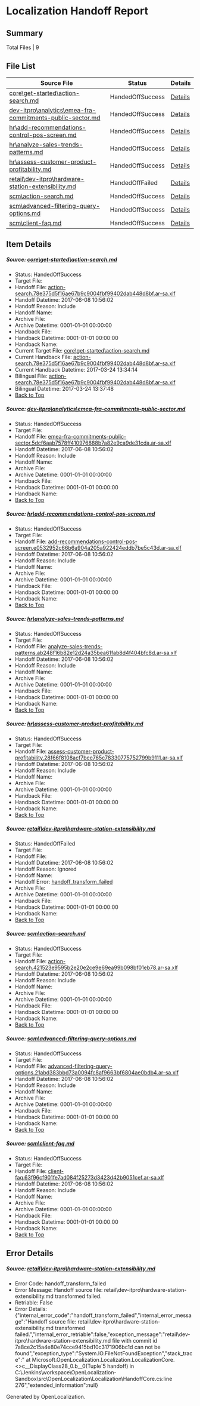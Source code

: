# <a name='report-top'></a> Localization Handoff Report

## Summary
 Total Files | 9

## File List
 Source File | Status | Details 
 ----------- | ------ | ------- 
 [core\get-started\action-search.md](https://github.com/OpenLocalizationTestOrg/AX-Docs-Sandbox/blob/717e0a972bb9f6df1260ddfae7108399bfa290b8/core/get-started/action-search.md) | HandedOffSuccess | [Details](#5d440f462a9296f07cc55ab2ec2111bdd73b2bcf7)
 [dev-itpro\analytics\emea-fra-commitments-public-sector.md](https://github.com/OpenLocalizationTestOrg/AX-Docs-Sandbox/blob/717e0a972bb9f6df1260ddfae7108399bfa290b8/dev-itpro/analytics/emea-fra-commitments-public-sector.md) | HandedOffSuccess | [Details](#72dd259bdcc6e76265d8bde20a51c0cf006ff47a131)
 [hr\add-recommendations-control-pos-screen.md](https://github.com/OpenLocalizationTestOrg/AX-Docs-Sandbox/blob/717e0a972bb9f6df1260ddfae7108399bfa290b8/hr/add-recommendations-control-pos-screen.md) | HandedOffSuccess | [Details](#99f1ffea5d050431c5c63a90092d4f9534fb922b3107)
 [hr\analyze-sales-trends-patterns.md](https://github.com/OpenLocalizationTestOrg/AX-Docs-Sandbox/blob/717e0a972bb9f6df1260ddfae7108399bfa290b8/hr/analyze-sales-trends-patterns.md) | HandedOffSuccess | [Details](#aab453d3fca968cc295ed36cf6952d48acb5a6c43108)
 [hr\assess-customer-product-profitability.md](https://github.com/OpenLocalizationTestOrg/AX-Docs-Sandbox/blob/717e0a972bb9f6df1260ddfae7108399bfa290b8/hr/assess-customer-product-profitability.md) | HandedOffSuccess | [Details](#7a3cb6557ec270c00ae9eca5391e9013176b599c3109)
 [retail\dev-itpro\hardware-station-extensibility.md](https://github.com/OpenLocalizationTestOrg/AX-Docs-Sandbox/blob/7a8ce2c15a4e80e74cce9415bd10c3171906bc1d/retail/dev-itpro/hardware-station-extensibility.md) | HandedOffFailed | [Details](#b9f109aca4f3580306ac130a2cc100f956feea743272)
 [scm\action-search.md](https://github.com/OpenLocalizationTestOrg/AX-Docs-Sandbox/blob/717e0a972bb9f6df1260ddfae7108399bfa290b8/scm/action-search.md) | HandedOffSuccess | [Details](#ac461ac245885e38053037f88893d3243d81415d3563)
 [scm\advanced-filtering-query-options.md](https://github.com/OpenLocalizationTestOrg/AX-Docs-Sandbox/blob/717e0a972bb9f6df1260ddfae7108399bfa290b8/scm/advanced-filtering-query-options.md) | HandedOffSuccess | [Details](#53a1da9395c7e3c152f406aa513ec39767b757823564)
 [scm\client-faq.md](https://github.com/OpenLocalizationTestOrg/AX-Docs-Sandbox/blob/717e0a972bb9f6df1260ddfae7108399bfa290b8/scm/client-faq.md) | HandedOffSuccess | [Details](#2b495bd8cfc6791cf147a40fd951c0b13b2b13323565)

## Item Details
##### <a name='5d440f462a9296f07cc55ab2ec2111bdd73b2bcf7'></a> Source: [core\get-started\action-search.md](https://github.com/OpenLocalizationTestOrg/AX-Docs-Sandbox/blob/717e0a972bb9f6df1260ddfae7108399bfa290b8/core/get-started/action-search.md)
* Status: HandedOffSuccess
* Target File: 
* Handoff File: [action-search.78e375d5f16ae67b9c9004fbf99402dab448d8bf.ar-sa.xlf](https://github.com/OpenLocalizationTestOrg/AX-Docs-Sandbox.handoff/blob/0f584d1a362bf96bbb2f824acbe9a11eeabb6c18/ol-handoff/OpenLocalizationTestOrg/AX-Docs-Sandbox.ar-sa/master/basic/action-search.78e375d5f16ae67b9c9004fbf99402dab448d8bf.ar-sa.xlf)
* Handoff Datetime: 2017-06-08 10:56:02
* Handoff Reason: Include
* Handoff Name: 
* Archive File: 
* Archive Datetime: 0001-01-01 00:00:00
* Handback File: 
* Handback Datetime: 0001-01-01 00:00:00
* Handback Name: 
* Current Target File: [core\get-started\action-search.md](https://github.com/OpenLocalizationTestOrg/AX-Docs-Sandbox.ar-sa/blob/5dcc0d1ff57e7561d109baaa90e653fad60d0cb7/core/get-started/action-search.md)
* Current Handback File: [action-search.78e375d5f16ae67b9c9004fbf99402dab448d8bf.ar-sa.xlf](https://github.com/OpenLocalizationTestOrg/AX-Docs-Sandbox.handback/blob/e0a812649b15006f8a5d0eaef181317d44f4c2e0/ol-handback/OpenLocalizationTestOrg/AX-Docs-Sandbox.ar-sa/master/basic/action-search.78e375d5f16ae67b9c9004fbf99402dab448d8bf.ar-sa.xlf)
* Current Handback Datetime: 2017-03-24 13:34:14
* Bilingual File: [action-search.78e375d5f16ae67b9c9004fbf99402dab448d8bf.ar-sa.xlf](https://github.com/OpenLocalizationTestOrg/AX-Docs-Sandbox.handback/blob/e0a812649b15006f8a5d0eaef181317d44f4c2e0/ol-handback/OpenLocalizationTestOrg/AX-Docs-Sandbox.ar-sa/master/basic/action-search.78e375d5f16ae67b9c9004fbf99402dab448d8bf.ar-sa.xlf)
* Bilingual Datetime: 2017-03-24 13:37:48
* [Back to Top](#report-top)

##### <a name='72dd259bdcc6e76265d8bde20a51c0cf006ff47a131'></a> Source: [dev-itpro\analytics\emea-fra-commitments-public-sector.md](https://github.com/OpenLocalizationTestOrg/AX-Docs-Sandbox/blob/717e0a972bb9f6df1260ddfae7108399bfa290b8/dev-itpro/analytics/emea-fra-commitments-public-sector.md)
* Status: HandedOffSuccess
* Target File: 
* Handoff File: [emea-fra-commitments-public-sector.5dcf6aab7578ff410976888b7a82e9ca9de31cda.ar-sa.xlf](https://github.com/OpenLocalizationTestOrg/AX-Docs-Sandbox.handoff/blob/0f584d1a362bf96bbb2f824acbe9a11eeabb6c18/ol-handoff/OpenLocalizationTestOrg/AX-Docs-Sandbox.ar-sa/master/do-not-translate/emea-fra-commitments-public-sector.5dcf6aab7578ff410976888b7a82e9ca9de31cda.ar-sa.xlf)
* Handoff Datetime: 2017-06-08 10:56:02
* Handoff Reason: Include
* Handoff Name: 
* Archive File: 
* Archive Datetime: 0001-01-01 00:00:00
* Handback File: 
* Handback Datetime: 0001-01-01 00:00:00
* Handback Name: 
* [Back to Top](#report-top)

##### <a name='99f1ffea5d050431c5c63a90092d4f9534fb922b3107'></a> Source: [hr\add-recommendations-control-pos-screen.md](https://github.com/OpenLocalizationTestOrg/AX-Docs-Sandbox/blob/717e0a972bb9f6df1260ddfae7108399bfa290b8/hr/add-recommendations-control-pos-screen.md)
* Status: HandedOffSuccess
* Target File: 
* Handoff File: [add-recommendations-control-pos-screen.e0532952c66b6a904a205a922424eddb7be5c43d.ar-sa.xlf](https://github.com/OpenLocalizationTestOrg/AX-Docs-Sandbox.handoff/blob/0f584d1a362bf96bbb2f824acbe9a11eeabb6c18/ol-handoff/OpenLocalizationTestOrg/AX-Docs-Sandbox.ar-sa/master/basic/add-recommendations-control-pos-screen.e0532952c66b6a904a205a922424eddb7be5c43d.ar-sa.xlf)
* Handoff Datetime: 2017-06-08 10:56:02
* Handoff Reason: Include
* Handoff Name: 
* Archive File: 
* Archive Datetime: 0001-01-01 00:00:00
* Handback File: 
* Handback Datetime: 0001-01-01 00:00:00
* Handback Name: 
* [Back to Top](#report-top)

##### <a name='aab453d3fca968cc295ed36cf6952d48acb5a6c43108'></a> Source: [hr\analyze-sales-trends-patterns.md](https://github.com/OpenLocalizationTestOrg/AX-Docs-Sandbox/blob/717e0a972bb9f6df1260ddfae7108399bfa290b8/hr/analyze-sales-trends-patterns.md)
* Status: HandedOffSuccess
* Target File: 
* Handoff File: [analyze-sales-trends-patterns.ab248f16b82e12d24a35bea61fab8d4f404bfc8d.ar-sa.xlf](https://github.com/OpenLocalizationTestOrg/AX-Docs-Sandbox.handoff/blob/0f584d1a362bf96bbb2f824acbe9a11eeabb6c18/ol-handoff/OpenLocalizationTestOrg/AX-Docs-Sandbox.ar-sa/master/basic/analyze-sales-trends-patterns.ab248f16b82e12d24a35bea61fab8d4f404bfc8d.ar-sa.xlf)
* Handoff Datetime: 2017-06-08 10:56:02
* Handoff Reason: Include
* Handoff Name: 
* Archive File: 
* Archive Datetime: 0001-01-01 00:00:00
* Handback File: 
* Handback Datetime: 0001-01-01 00:00:00
* Handback Name: 
* [Back to Top](#report-top)

##### <a name='7a3cb6557ec270c00ae9eca5391e9013176b599c3109'></a> Source: [hr\assess-customer-product-profitability.md](https://github.com/OpenLocalizationTestOrg/AX-Docs-Sandbox/blob/717e0a972bb9f6df1260ddfae7108399bfa290b8/hr/assess-customer-product-profitability.md)
* Status: HandedOffSuccess
* Target File: 
* Handoff File: [assess-customer-product-profitability.28f66f8108acf7bee765c78330775752799b9111.ar-sa.xlf](https://github.com/OpenLocalizationTestOrg/AX-Docs-Sandbox.handoff/blob/0f584d1a362bf96bbb2f824acbe9a11eeabb6c18/ol-handoff/OpenLocalizationTestOrg/AX-Docs-Sandbox.ar-sa/master/basic/assess-customer-product-profitability.28f66f8108acf7bee765c78330775752799b9111.ar-sa.xlf)
* Handoff Datetime: 2017-06-08 10:56:02
* Handoff Reason: Include
* Handoff Name: 
* Archive File: 
* Archive Datetime: 0001-01-01 00:00:00
* Handback File: 
* Handback Datetime: 0001-01-01 00:00:00
* Handback Name: 
* [Back to Top](#report-top)

##### <a name='b9f109aca4f3580306ac130a2cc100f956feea743272'></a> Source: [retail\dev-itpro\hardware-station-extensibility.md](https://github.com/OpenLocalizationTestOrg/AX-Docs-Sandbox/blob/7a8ce2c15a4e80e74cce9415bd10c3171906bc1d/retail/dev-itpro/hardware-station-extensibility.md)
* Status: HandedOffFailed
* Target File: 
* Handoff File: 
* Handoff Datetime: 2017-06-08 10:56:02
* Handoff Reason: Ignored
* Handoff Name: 
* Handoff Error: [handoff_transform_failed](#b9f109aca4f3580306ac130a2cc100f956feea743272handoff_transform_failed)
* Archive File: 
* Archive Datetime: 0001-01-01 00:00:00
* Handback File: 
* Handback Datetime: 0001-01-01 00:00:00
* Handback Name: 
* [Back to Top](#report-top)

##### <a name='ac461ac245885e38053037f88893d3243d81415d3563'></a> Source: [scm\action-search.md](https://github.com/OpenLocalizationTestOrg/AX-Docs-Sandbox/blob/717e0a972bb9f6df1260ddfae7108399bfa290b8/scm/action-search.md)
* Status: HandedOffSuccess
* Target File: 
* Handoff File: [action-search.421523e9595b2e20e2ce9e69ea99b098bf01eb78.ar-sa.xlf](https://github.com/OpenLocalizationTestOrg/AX-Docs-Sandbox.handoff/blob/0f584d1a362bf96bbb2f824acbe9a11eeabb6c18/ol-handoff/OpenLocalizationTestOrg/AX-Docs-Sandbox.ar-sa/master/basic/action-search.421523e9595b2e20e2ce9e69ea99b098bf01eb78.ar-sa.xlf)
* Handoff Datetime: 2017-06-08 10:56:02
* Handoff Reason: Include
* Handoff Name: 
* Archive File: 
* Archive Datetime: 0001-01-01 00:00:00
* Handback File: 
* Handback Datetime: 0001-01-01 00:00:00
* Handback Name: 
* [Back to Top](#report-top)

##### <a name='53a1da9395c7e3c152f406aa513ec39767b757823564'></a> Source: [scm\advanced-filtering-query-options.md](https://github.com/OpenLocalizationTestOrg/AX-Docs-Sandbox/blob/717e0a972bb9f6df1260ddfae7108399bfa290b8/scm/advanced-filtering-query-options.md)
* Status: HandedOffSuccess
* Target File: 
* Handoff File: [advanced-filtering-query-options.21abd383bbd73a0094fc8af9663bf6804ae0bdb4.ar-sa.xlf](https://github.com/OpenLocalizationTestOrg/AX-Docs-Sandbox.handoff/blob/0f584d1a362bf96bbb2f824acbe9a11eeabb6c18/ol-handoff/OpenLocalizationTestOrg/AX-Docs-Sandbox.ar-sa/master/basic/advanced-filtering-query-options.21abd383bbd73a0094fc8af9663bf6804ae0bdb4.ar-sa.xlf)
* Handoff Datetime: 2017-06-08 10:56:02
* Handoff Reason: Include
* Handoff Name: 
* Archive File: 
* Archive Datetime: 0001-01-01 00:00:00
* Handback File: 
* Handback Datetime: 0001-01-01 00:00:00
* Handback Name: 
* [Back to Top](#report-top)

##### <a name='2b495bd8cfc6791cf147a40fd951c0b13b2b13323565'></a> Source: [scm\client-faq.md](https://github.com/OpenLocalizationTestOrg/AX-Docs-Sandbox/blob/717e0a972bb9f6df1260ddfae7108399bfa290b8/scm/client-faq.md)
* Status: HandedOffSuccess
* Target File: 
* Handoff File: [client-faq.63f96cf901fe7ad084f25273d3423d42b9051cef.ar-sa.xlf](https://github.com/OpenLocalizationTestOrg/AX-Docs-Sandbox.handoff/blob/0f584d1a362bf96bbb2f824acbe9a11eeabb6c18/ol-handoff/OpenLocalizationTestOrg/AX-Docs-Sandbox.ar-sa/master/basic/client-faq.63f96cf901fe7ad084f25273d3423d42b9051cef.ar-sa.xlf)
* Handoff Datetime: 2017-06-08 10:56:02
* Handoff Reason: Include
* Handoff Name: 
* Archive File: 
* Archive Datetime: 0001-01-01 00:00:00
* Handback File: 
* Handback Datetime: 0001-01-01 00:00:00
* Handback Name: 
* [Back to Top](#report-top)


## Error Details
##### <a name='b9f109aca4f3580306ac130a2cc100f956feea743272handoff_transform_failed'></a> Source: [retail\dev-itpro\hardware-station-extensibility.md](#b9f109aca4f3580306ac130a2cc100f956feea743272)
* Error Code: handoff_transform_failed
* Error Message: Handoff source file: retail\dev-itpro\hardware-station-extensibility.md transformed failed.
* Retriable: False
* Error Details: {"internal_error_code":"handoff_transform_failed","internal_error_message":"Handoff source file: retail\\dev-itpro\\hardware-station-extensibility.md transformed failed.","internal_error_retriable":false,"exception_message":"retail\\dev-itpro\\hardware-station-extensibility.md file with commit id 7a8ce2c15a4e80e74cce9415bd10c3171906bc1d can not be found","exception_type":"System.IO.FileNotFoundException","stack_trace":"   at Microsoft.OpenLocalization.Localization.LocalizationCore.<>c__DisplayClass28_0.<CreateHandoffFiles>b__0(Tuple`5 handoff) in C:\\Jenkins\\workspace\\OpenLocalization-Sandbox\\src\\OpenLocalization\\Localization\\HandoffCore.cs:line 276","extended_information":null}


Generated by OpenLocalization.
